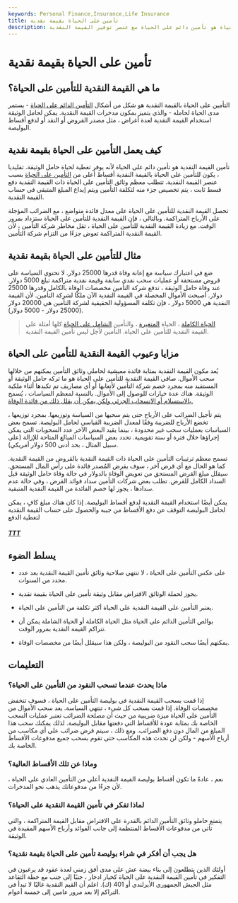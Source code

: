 ```yaml
---
keywords: Personal Finance,Insurance,Life Insurance
title: تأمين على الحياة بقيمة نقدية
description: تأمين القيمة النقدية على الحياة هو تأمين دائم على الحياة مع عنصر توفير القيمة النقدية.
---
```


# تأمين على الحياة بقيمة نقدية
## ما هي القيمة النقدية للتأمين على الحياة؟

التأمين على الحياة بالقيمة النقدية هو شكل من أشكال [التأمين الدائم على الحياة](/permanentlife) - يستمر مدى الحياة لحامله - والذي يتميز بمكون مدخرات القيمة النقدية. يمكن لحامل الوثيقة استخدام القيمة النقدية لعدة أغراض ، مثل مصدر القروض أو النقد أو لدفع أقساط البوليصة.

## كيف يعمل التأمين على الحياة بقيمة نقدية

تأمين القيمة النقدية هو تأمين دائم على الحياة لأنه يوفر تغطية لحياة حامل الوثيقة. تقليديا ، يكون للتأمين على الحياة بالقيمة النقدية أقساط أعلى من [التأمين على الحياة](/termlife) بسبب عنصر القيمة النقدية. تتطلب معظم وثائق التأمين على الحياة ذات القيمة النقدية دفع قسط ثابت ، يتم تخصيص جزء منه لتكلفة التأمين ويتم إيداع المبلغ المتبقي في حساب القيمة النقدية.

تحصل القيمة النقدية للتأمين على الحياة على معدل فائدة متواضع ، مع الضرائب المؤجلة على الأرباح المتراكمة. وبالتالي ، فإن القيمة النقدية للتأمين على الحياة ستزداد بمرور الوقت. مع زيادة القيمة النقدية للتأمين على الحياة ، تقل مخاطر شركة التأمين ، لأن القيمة النقدية المتراكمة تعوض جزءًا من التزام شركة التأمين.

## مثال للتأمين على الحياة بقيمة نقدية

ضع في اعتبارك سياسة مع إعانة وفاة قدرها 25000 دولار. لا تحتوي السياسة على قروض مستحقة أو عمليات سحب نقدي سابقة وقيمة نقدية متراكمة تبلغ 5000 دولار. عند وفاة حامل الوثيقة ، تدفع شركة التأمين مخصصات الوفاة بالكامل وقدرها 25000 دولار. أصبحت الأموال المحصلة في القيمة النقدية الآن ملكًا لشركة التأمين. لأن القيمة النقدية هي 5000 دولار ، فإن تكلفة المسؤولية الحقيقية لشركة التأمين هي 20000 دولار (25000 دولار - 5000 دولار).

> [الحياة الكاملة](/wholelife) ، الحياة [المتغيرة](/variablelifeinsurancepolicy) ، والتأمين [الشامل على الحياة](/universallife) كلها أمثلة على القيمة النقدية للتأمين على الحياة. التأمين لأجل ليس تأمين القيمة النقدية.

>

## مزايا وعيوب القيمة النقدية للتأمين على الحياة

يُعد مكون القيمة النقدية بمثابة فائدة معيشية لحاملي وثائق التأمين يمكنهم من خلالها سحب الأموال. صافي القيمة النقدية للتأمين على الحياة هو ما تركه حامل الوثيقة أو المستفيد منه بمجرد خصم شركة التأمين لأتعابها أو أي مصاريف تم تكبدها أثناء ملكية الوثيقة. هناك عدة خيارات للوصول إلى الأموال. بالنسبة لمعظم السياسات ، يُسمح [بالاستسلام أو الانسحاب الجزئي ولكن يمكن أن يقلل ذلك من فائدة الوفاة.](/cashsurrendervalue)

يتم تأجيل الضرائب على الأرباح حتى يتم سحبها من السياسة وتوزيعها. بمجرد توزيعها ، تخضع الأرباح للضريبة وفقًا لمعدل الضريبة القياسي لحامل البوليصة. تسمح بعض السياسات بعمليات سحب غير محدودة ، بينما يقيد البعض الآخر عدد السحوبات التي يمكن إجراؤها خلال فترة أو سنة تقويمية. تحدد بعض السياسات المبالغ المتاحة للإزالة (على سبيل المثال ، بحد أدنى 500 دولار أمريكي).

تسمح معظم ترتيبات التأمين على الحياة ذات القيمة النقدية بالقروض من القيمة النقدية. كما هو الحال مع أي قرض آخر ، سوف يفرض المُصدر فائدة على رأس المال المستحق. سيقلل مبلغ القرض المستحق من تعويض الوفاة بالدولار في حالة وفاة حامل الوثيقة قبل السداد الكامل للقرض. تطلب بعض شركات التأمين سداد فوائد القرض ، وفي حالة عدم سدادها ، يجوز لها خصم الفائدة من القيمة النقدية المتبقية.

يمكن أيضًا استخدام القيمة النقدية لدفع أقساط البوليصة. إذا كان هناك مبلغ كافٍ ، يمكن لحامل البوليصة التوقف عن دفع الأقساط من جيبه والحصول على حساب القيمة النقدية لتغطية الدفع

<h5> <a href=""> TTT </a> </h5>

## يسلط الضوء

- على عكس التأمين على الحياة ، لا تنتهي صلاحية وثائق تأمين القيمة النقدية بعد عدد محدد من السنوات.

- يجوز لحملة الوثائق الاقتراض مقابل وثيقة تأمين على الحياة بقيمة نقدية.

- يعتبر التأمين على القيمة النقدية على الحياة أكثر تكلفة من التأمين على الحياة.

- بوالص التأمين الدائم على الحياة مثل الحياة الكاملة أو الحياة الشاملة يمكن أن تتراكم القيمة النقدية بمرور الوقت.

- يمكنهم أيضًا سحب النقود من البوليصة ، ولكن هذا سيقلل أيضًا من مخصصات الوفاة.

## التعليمات

### ماذا يحدث عندما تسحب النقود من التأمين على الحياة؟

إذا قمت بسحب القيمة النقدية في بوليصة التأمين على الحياة ، فسوف تنخفض مخصصات الوفاة. إذا قمت بسحب كل شيء ، تنتهي السياسة. يعد سحب الأموال من التأمين على الحياة ميزة ضريبية من حيث أن مصلحة الضرائب تعتبر عمليات السحب الخاصة بك بمثابة عودة للأقساط التي دفعتها مقابل البوليصة. لذلك يمكنك سحب هذا المبلغ من المال دون دفع الضرائب. ومع ذلك ، سيتم فرض ضرائب على أي مكاسب من أرباح الأسهم - ولكن لن تحدث هذه المكاسب حتى تقوم بسحب جميع مدفوعات الأقساط الخاصة بك.

### وماذا عن تلك الأقساط العالية؟

نعم ، عادةً ما تكون أقساط بوليصة القيمة النقدية أعلى من التأمين العادي على الحياة ، لأن جزءًا من مدفوعاتك يذهب نحو المدخرات.

### لماذا تفكر في تأمين القيمة النقدية على الحياة؟

يتمتع حاملو وثائق التأمين الدائم بالقدرة على الاقتراض مقابل القيمة المتراكمة ، والتي تأتي من مدفوعات الأقساط المنتظمة إلى جانب الفوائد وأرباح الأسهم المقيدة في الوثيقة.

### هل يجب أن أفكر في شراء بوليصة تأمين على الحياة بقيمة نقدية؟

أولئك الذين يتطلعون إلى بناء بيضة عش على مدى أفق زمني لعدة عقود قد يرغبون في التفكير في تأمين القيمة النقدية على الحياة كخيار ادخار ، جنبًا إلى جنب مع خطة التقاعد مثل الجيش الجمهوري الأيرلندي أو 401 (ك). اعلم أن القيم النقدية غالبًا لا تبدأ في التراكم إلا بعد مرور عامين إلى خمسة أعوام.

